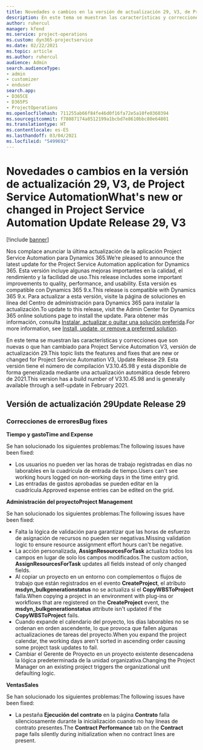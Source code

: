 ```yaml
---
title: Novedades o cambios en la versión de actualización 29, V3, de Project Service Automation
description: En este tema se muestran las características y correcciones que están disponibles en la versión de actualización 29, V3, de Project Service Automation.
author: ruhercul
manager: kfend
ms.service: project-operations
ms.custom: dyn365-projectservice
ms.date: 02/22/2021
ms.topic: article
ms.author: ruhercul
audience: Admin
search.audienceType:
- admin
- customizer
- enduser
search.app:
- D365CE
- D365PS
- ProjectOperations
ms.openlocfilehash: 711255ab66f84fe46d0f16fa72e5a10fe0360394
ms.sourcegitcommit: f78087174a8512199a1bcbd7e8610bbc80e64801
ms.translationtype: HT
ms.contentlocale: es-ES
ms.lasthandoff: 03/04/2021
ms.locfileid: "5499692"
---
```

# <a name="whats-new-or-changed-in-project-service-automation-update-release-29-v3"></a><span data-ttu-id="a90b1-103">Novedades o cambios en la versión de actualización 29, V3, de Project Service Automation</span><span class="sxs-lookup"><span data-stu-id="a90b1-103">What's new or changed in Project Service Automation Update Release 29, V3</span></span>

[!include [banner](../includes/psa-now-project-operations.md)]

<span data-ttu-id="a90b1-104">Nos complace anunciar la última actualización de la aplicación Project Service Automation para Dynamics 365.</span><span class="sxs-lookup"><span data-stu-id="a90b1-104">We’re pleased to announce the latest update for the Project Service Automation application for Dynamics 365.</span></span> <span data-ttu-id="a90b1-105">Esta versión incluye algunas mejoras importantes en la calidad, el rendimiento y la facilidad de uso.</span><span class="sxs-lookup"><span data-stu-id="a90b1-105">This release includes some important improvements to quality, performance, and usability.</span></span> <span data-ttu-id="a90b1-106">Esta versión es compatible con Dynamics 365 9.x.</span><span class="sxs-lookup"><span data-stu-id="a90b1-106">This release is compatible with Dynamics 365 9.x.</span></span> <span data-ttu-id="a90b1-107">Para actualizar a esta versión, visite la página de soluciones en línea del Centro de administración para Dynamics 365 para instalar la actualización.</span><span class="sxs-lookup"><span data-stu-id="a90b1-107">To update to this release, visit the Admin Center for Dynamics 365 online solutions page to install the update.</span></span> <span data-ttu-id="a90b1-108">Para obtener más información, consulta [Instalar, actualizar o quitar una solución preferida](https://docs.microsoft.com/power-platform/admin/install-remove-preferred-solution).</span><span class="sxs-lookup"><span data-stu-id="a90b1-108">For more information, see [Install, update, or remove a preferred solution](https://docs.microsoft.com/power-platform/admin/install-remove-preferred-solution).</span></span>

<span data-ttu-id="a90b1-109">En este tema se muestran las características y correcciones que son nuevas o que han cambiado para Project Service Automation V3, versión de actualización 29.</span><span class="sxs-lookup"><span data-stu-id="a90b1-109">This topic lists the features and fixes that are new or changed for Project Service Automation V3, Update Release 29.</span></span> <span data-ttu-id="a90b1-110">Esta versión tiene el número de compilación V3.10.45.98 y está disponible de forma generalizada mediante una actualización automática desde febrero de 2021.</span><span class="sxs-lookup"><span data-stu-id="a90b1-110">This version has a build number of V3.10.45.98 and is generally available through a self-update in February 2021.</span></span>

## <a name="update-release-29"></a><span data-ttu-id="a90b1-111">Versión de actualización 29</span><span class="sxs-lookup"><span data-stu-id="a90b1-111">Update Release 29</span></span>

### <a name="bug-fixes"></a><span data-ttu-id="a90b1-112">Correcciones de errores</span><span class="sxs-lookup"><span data-stu-id="a90b1-112">Bug fixes</span></span>

<span data-ttu-id="a90b1-113">**Tiempo y gasto**</span><span class="sxs-lookup"><span data-stu-id="a90b1-113">**Time and Expense**</span></span>

<span data-ttu-id="a90b1-114">Se han solucionado los siguientes problemas:</span><span class="sxs-lookup"><span data-stu-id="a90b1-114">The following issues have been fixed:</span></span>

- <span data-ttu-id="a90b1-115">Los usuarios no pueden ver las horas de trabajo registradas en días no laborables en la cuadrícula de entrada de tiempo.</span><span class="sxs-lookup"><span data-stu-id="a90b1-115">Users can't see working hours logged on non-working days in the time entry grid.</span></span>
- <span data-ttu-id="a90b1-116">Las entradas de gastos aprobadas se pueden editar en la cuadrícula.</span><span class="sxs-lookup"><span data-stu-id="a90b1-116">Approved expense entries can be edited on the grid.</span></span>

<span data-ttu-id="a90b1-117">**Administración del proyecto**</span><span class="sxs-lookup"><span data-stu-id="a90b1-117">**Project Management**</span></span>

<span data-ttu-id="a90b1-118">Se han solucionado los siguientes problemas:</span><span class="sxs-lookup"><span data-stu-id="a90b1-118">The following issues have been fixed:</span></span>

- <span data-ttu-id="a90b1-119">Falta la lógica de validación para garantizar que las horas de esfuerzo de asignación de recursos no pueden ser negativas.</span><span class="sxs-lookup"><span data-stu-id="a90b1-119">Missing validation logic to ensure resource assignment effort hours can't be negative.</span></span>
- <span data-ttu-id="a90b1-120">La acción personalizada, **AssignResourcesForTask** actualiza todos los campos en lugar de solo los campos modificados.</span><span class="sxs-lookup"><span data-stu-id="a90b1-120">The custom action, **AssignResourcesForTask** updates all fields instead of only changed fields.</span></span>
- <span data-ttu-id="a90b1-121">Al copiar un proyecto en un entorno con complementos o flujos de trabajo que están registrados en el evento **CreateProject**, el atributo **msdyn_bulkgenerationstatus** no se actualiza si el **CopyWBSToProject** falla.</span><span class="sxs-lookup"><span data-stu-id="a90b1-121">When copying a project in an environment with plug-ins or workflows that are registered on the **CreateProject** event, the **msdyn_bulkgenerationstatus** attribute isn't updated if the **CopyWBSToProject** fails.</span></span>
- <span data-ttu-id="a90b1-122">Cuando expande el calendario del proyecto, los días laborables no se ordenan en orden ascendente, lo que provoca que fallen algunas actualizaciones de tareas del proyecto.</span><span class="sxs-lookup"><span data-stu-id="a90b1-122">When you expand the project calendar, the working days aren't sorted in ascending order causing some project task updates to fail.</span></span>
- <span data-ttu-id="a90b1-123">Cambiar el Gerente de Proyecto en un proyecto existente desencadena la lógica predeterminada de la unidad organizativa.</span><span class="sxs-lookup"><span data-stu-id="a90b1-123">Changing the Project Manager on an existing project triggers the organizational unit defaulting logic.</span></span>

<span data-ttu-id="a90b1-124">**Ventas**</span><span class="sxs-lookup"><span data-stu-id="a90b1-124">**Sales**</span></span>

<span data-ttu-id="a90b1-125">Se han solucionado los siguientes problemas:</span><span class="sxs-lookup"><span data-stu-id="a90b1-125">The following issues have been fixed:</span></span>

- <span data-ttu-id="a90b1-126">La pestaña **Ejecución del contrato** en la página **Contrato** falla silenciosamente durante la inicialización cuando no hay líneas de contrato presentes.</span><span class="sxs-lookup"><span data-stu-id="a90b1-126">The **Contract Performance** tab on the **Contract** page fails silently during initialization when no contract lines are present.</span></span>
